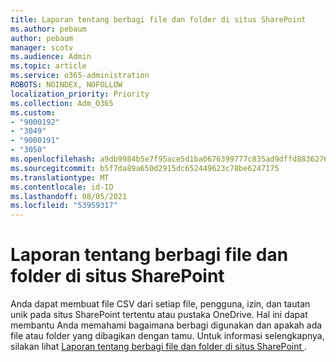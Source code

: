 ```yaml
---
title: Laporan tentang berbagi file dan folder di situs SharePoint
ms.author: pebaum
author: pebaum
manager: scotv
ms.audience: Admin
ms.topic: article
ms.service: o365-administration
ROBOTS: NOINDEX, NOFOLLOW
localization_priority: Priority
ms.collection: Adm_O365
ms.custom:
- "9000192"
- "3049"
- "9000191"
- "3050"
ms.openlocfilehash: a9db9984b5e7f95ace5d1ba0676399777c835ad9dffd8836276a07ed7e850262
ms.sourcegitcommit: b5f7da89a650d2915dc652449623c78be6247175
ms.translationtype: MT
ms.contentlocale: id-ID
ms.lasthandoff: 08/05/2021
ms.locfileid: "53959317"
---
```

# <a name="report-on-file-and-folder-sharing-in-a-sharepoint-site"></a>Laporan tentang berbagi file dan folder di situs SharePoint

Anda dapat membuat file CSV dari setiap file, pengguna, izin, dan tautan unik pada situs SharePoint tertentu atau pustaka OneDrive. Hal ini dapat membantu Anda memahami bagaimana berbagi digunakan dan apakah ada file atau folder yang dibagikan dengan tamu. Untuk informasi selengkapnya, silakan lihat [Laporan tentang berbagi file dan folder di situs SharePoint ](https://docs.microsoft.com/sharepoint/sharing-reports).
